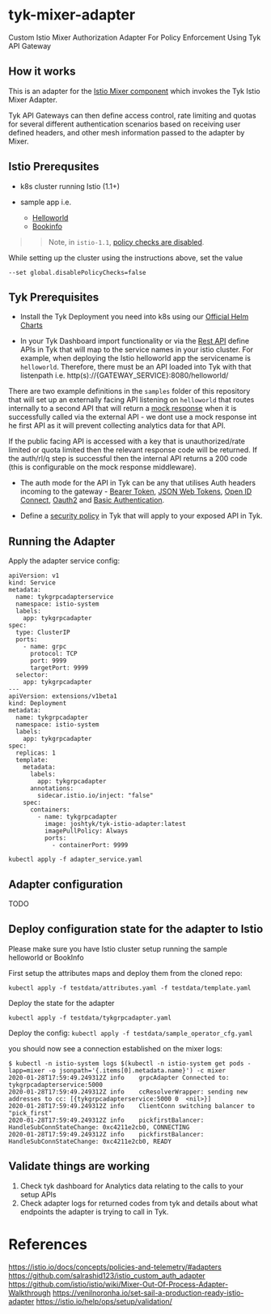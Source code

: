 # tyk-mixer-adapter
Custom Istio Mixer Authorization Adapter For Policy Enforcement Using Tyk API Gateway


## How it works

This is an adapter for the [Istio Mixer component](https://istio.io/docs/reference/config/policy-and-telemetry/mixer-overview/) which invokes the Tyk Istio Mixer Adapter.

Tyk API Gateways can then define access control, rate limiting and quotas for several different authentication scenarios based on receiving user defined headers, and other mesh information passed to the adapter by Mixer.

## Istio Prerequsites

* k8s cluster running Istio (1.1+) 

* sample app i.e.
  - [Helloworld](https://github.com/istio/istio/tree/master/samples/helloworld)
  - [Bookinfo](https://istio.io/docs/examples/bookinfo/)

>> Note, in `istio-1.1`, [policy checks are disabled](https://istio.io/docs/reference/config/installation-options/).

While setting up the cluster using the instructions above, set the value 
```
--set global.disablePolicyChecks=false
```

## Tyk Prerequisites

* Install the Tyk Deployment you need into k8s using our [Official Helm Charts](https://github.com/TykTechnologies/tyk-helm-chart)

* In your Tyk Dashboard import functionality or via the [Rest API](https://www.tyk.io/docs/tyk-dashboard-api/api-definitions/#create-api-definition) define APIs in Tyk that will map to the service names in your istio cluster. 
For example, when deploying the Istio helloworld app the servicename is `helloworld`. Therefore, there must be an API loaded into Tyk with that listenpath i.e. http(s)://{GATEWAY_SERVICE}:8080/helloworld/

There are two example definitions in the `samples` folder of this repository that will set up an externally facing API listening on `helloworld` that routes internally to a second API that will return a [mock response](https://tyk.io/docs/advanced-configuration/transform-traffic/endpoint-designer/#mock-response) when it is successfully called via the external API - we dont use a mock response int he first API as it will prevent collecting analytics data for that API.

If the public facing API is accessed with a key that is unauthorized/rate limited or quota limited then the relevant response code will be returned. If the auth/rl/q step is successful then the internal API returns a 200 code (this is configurable on the mock response middleware).

 * The auth mode for the API in Tyk can be any that utilises Auth headers incoming to the gateway - [Bearer Token](https://www.tyk.io/docs/basic-config-and-security/security/your-apis/bearer-tokens/), [JSON Web Tokens](https://www.tyk.io/docs/basic-config-and-security/security/your-apis/json-web-tokens/), [Open ID Connect](https://www.tyk.io/docs/basic-config-and-security/security/your-apis/openid-connect/), [Oauth2](https://www.tyk.io/docs/basic-config-and-security/security/your-apis/oauth-2-0/) and [Basic Authentication](https://www.tyk.io/docs/basic-config-and-security/security/your-apis/basic-auth/).

* Define a [security policy](https://tyk.io/docs/try-out-tyk/tutorials/create-security-policy/#a-namewithdashboardatutorial-create-a-security-policy-with-the-dashboard) in Tyk that will apply to your exposed API in Tyk.



## Running the Adapter

Apply the adapter service config:

```
apiVersion: v1
kind: Service
metadata:
  name: tykgrpcadapterservice
  namespace: istio-system
  labels:
    app: tykgrpcadapter
spec:
  type: ClusterIP
  ports:
    - name: grpc
      protocol: TCP
      port: 9999
      targetPort: 9999
  selector:
    app: tykgrpcadapter
---
apiVersion: extensions/v1beta1
kind: Deployment
metadata:
  name: tykgrpcadapter
  namespace: istio-system
  labels:
    app: tykgrpcadapter
spec:
  replicas: 1
  template:
    metadata:
      labels:
        app: tykgrpcadapter
      annotations:
        sidecar.istio.io/inject: "false"
    spec:
      containers:
        - name: tykgrpcadapter
          image: joshtyk/tyk-istio-adapter:latest
          imagePullPolicy: Always
          ports:
            - containerPort: 9999
```

`kubectl apply -f adapter_service.yaml`

## Adapter configuration

TODO


## Deploy configuration state for the adapter to Istio

Please make sure you have Istio cluster setup running the sample helloworld or BookInfo

First setup the attributes maps and deploy them from the cloned repo:

`kubectl apply -f testdata/attributes.yaml -f testdata/template.yaml`

Deploy the state for the adapter

`kubectl apply -f testdata/tykgrpcadapter.yaml`


Deploy the config:
`kubectl apply -f testdata/sample_operator_cfg.yaml`


you should now see a connection established on the mixer logs:
```
$ kubectl -n istio-system logs $(kubectl -n istio-system get pods -lapp=mixer -o jsonpath='{.items[0].metadata.name}') -c mixer
2020-01-28T17:59:49.249312Z	info	grpcAdapter	Connected to: tykgrpcadapterservice:5000
2020-01-28T17:59:49.249312Z	info	ccResolverWrapper: sending new addresses to cc: [{tykgrpcadapterservice:5000 0  <nil>}]
2020-01-28T17:59:49.249312Z	info	ClientConn switching balancer to "pick_first"
2020-01-28T17:59:49.249312Z	info	pickfirstBalancer: HandleSubConnStateChange: 0xc4211e2cb0, CONNECTING
2020-01-28T17:59:49.249312Z	info	pickfirstBalancer: HandleSubConnStateChange: 0xc4211e2cb0, READY
```

## Validate things are working

1. Check tyk dashboard for Analytics data relating to the calls to your setup APIs
2. Check adapter logs for returned codes from tyk and details about what endpoints the adapter is trying to call in Tyk.




# References

https://istio.io/docs/concepts/policies-and-telemetry/#adapters
https://github.com/salrashid123/istio_custom_auth_adapter 
https://github.com/istio/istio/wiki/Mixer-Out-Of-Process-Adapter-Walkthrough
https://venilnoronha.io/set-sail-a-production-ready-istio-adapter
https://istio.io/help/ops/setup/validation/


